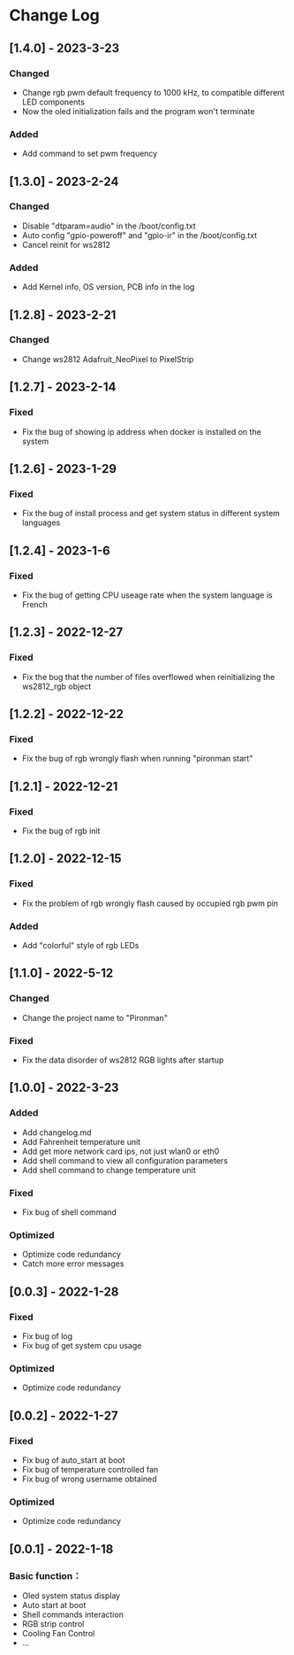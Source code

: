 # Change Log

## [1.4.0] - 2023-3-23

### Changed
- Change rgb pwm default frequency to 1000 kHz, to compatible different LED components
- Now the oled initialization fails and the program won't terminate 

### Added
- Add command to set pwm frequency

## [1.3.0] - 2023-2-24

### Changed
- Disable "dtparam=audio" in the /boot/config.txt
- Auto config "gpio-poweroff" and "gpio-ir" in the /boot/config.txt
- Cancel reinit for ws2812

### Added
- Add Kernel info, OS version, PCB info in the log

## [1.2.8] - 2023-2-21

### Changed
- Change ws2812 Adafruit_NeoPixel to PixelStrip


## [1.2.7] - 2023-2-14

### Fixed
- Fix the bug of showing ip address when docker is installed on the system


## [1.2.6] - 2023-1-29

### Fixed
- Fix the bug of install process and get system status in different system languages


## [1.2.4] - 2023-1-6

### Fixed
- Fix the bug of getting CPU useage rate when the system language is French


## [1.2.3] - 2022-12-27

### Fixed
- Fix the bug that the number of files overflowed when reinitializing the ws2812_rgb object

## [1.2.2] - 2022-12-22

### Fixed
- Fix the bug of rgb wrongly flash when running "pironman start"


## [1.2.1] - 2022-12-21

### Fixed
- Fix the bug of rgb init


## [1.2.0] - 2022-12-15

### Fixed
- Fix the problem of rgb wrongly flash caused by occupied rgb pwm pin

### Added
- Add "colorful" style of rgb LEDs

## [1.1.0] - 2022-5-12

### Changed
- Change the project name to "Pironman"


### Fixed
- Fix the data disorder of ws2812 RGB lights after startup


## [1.0.0] - 2022-3-23

### Added
- Add changelog.md
- Add Fahrenheit temperature unit
- Add get more network card ips, not just wlan0 or eth0
- Add shell command to view all configuration parameters
- Add shell command to change temperature unit

### Fixed
- Fix bug of shell command

### Optimized
- Optimize code redundancy
- Catch more error messages


## [0.0.3] - 2022-1-28

### Fixed
- Fix bug of log
- Fix bug of get system cpu usage

### Optimized
- Optimize code redundancy


## [0.0.2] - 2022-1-27

### Fixed
- Fix bug of auto_start at boot
- Fix bug of temperature controlled fan
- Fix bug of wrong username obtained

### Optimized
- Optimize code redundancy


## [0.0.1] - 2022-1-18

### Basic function：
- Oled system status display
- Auto start at boot
- Shell commands interaction
- RGB strip control
- Cooling Fan Control
- ...

